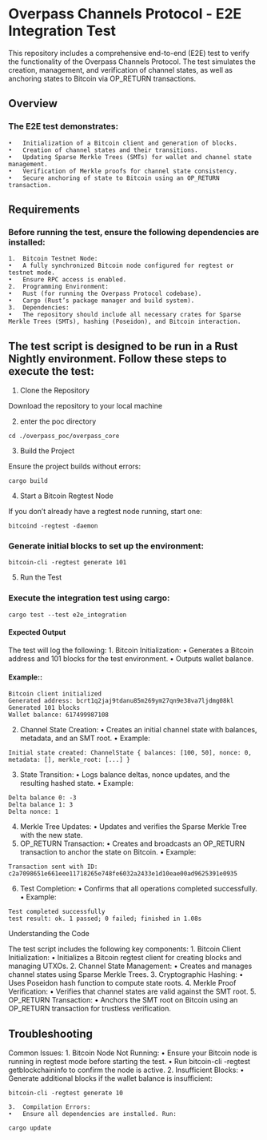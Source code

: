 # Overpass Channels Protocol - E2E Integration Test

This repository includes a comprehensive end-to-end (E2E) test to verify the functionality of the Overpass Channels Protocol. The test simulates the creation, management, and verification of channel states, as well as anchoring states to Bitcoin via OP_RETURN transactions.

## Overview

### The E2E test demonstrates:
	•	Initialization of a Bitcoin client and generation of blocks.
	•	Creation of channel states and their transitions.
	•	Updating Sparse Merkle Trees (SMTs) for wallet and channel state management.
	•	Verification of Merkle proofs for channel state consistency.
	•	Secure anchoring of state to Bitcoin using an OP_RETURN transaction.
 
## Requirements

### Before running the test, ensure the following dependencies are installed:
	1.	Bitcoin Testnet Node:
	•	A fully synchronized Bitcoin node configured for regtest or testnet mode.
	•	Ensure RPC access is enabled.
	2.	Programming Environment:
	•	Rust (for running the Overpass Protocol codebase).
	•	Cargo (Rust’s package manager and build system).
	3.	Dependencies:
	•	The repository should include all necessary crates for Sparse Merkle Trees (SMTs), hashing (Poseidon), and Bitcoin interaction.


## The test script is designed to be run in a Rust Nightly environment. Follow these steps to execute the test:

1. Clone the Repository

Download the repository to your local machine

2. enter the poc directory

```
cd ./overpass_poc/overpass_core
```

3. Build the Project

Ensure the project builds without errors:

```
cargo build
```

4. Start a Bitcoin Regtest Node

If you don’t already have a regtest node running, start one:

```
bitcoind -regtest -daemon
```

### Generate initial blocks to set up the environment:

```
bitcoin-cli -regtest generate 101
```

5. Run the Test

### Execute the integration test using cargo:

```
cargo test --test e2e_integration
```

#### Expected Output

The test will log the following:
	1.	Bitcoin Initialization:
	•	Generates a Bitcoin address and 101 blocks for the test environment.
	•	Outputs wallet balance.

#### Example::

```
Bitcoin client initialized
Generated address: bcrt1q2jaj9tdanu85m269ym27qn9e38va7ljdmg08kl
Generated 101 blocks
Wallet balance: 617499987108
```

2.	Channel State Creation:
•	Creates an initial channel state with balances, metadata, and an SMT root.
•	Example:

```
Initial state created: ChannelState { balances: [100, 50], nonce: 0, metadata: [], merkle_root: [...] }
```

3.	State Transition:
•	Logs balance deltas, nonce updates, and the resulting hashed state.
•	Example:

```
Delta balance 0: -3
Delta balance 1: 3
Delta nonce: 1
```

4.	Merkle Tree Updates:
•	Updates and verifies the Sparse Merkle Tree with the new state.
5.	OP_RETURN Transaction:
•	Creates and broadcasts an OP_RETURN transaction to anchor the state on Bitcoin.
•	Example:

```
Transaction sent with ID: c2a7098651e661eee11718265e748fe6032a2433e1d10eae00ad9625391e0935
```

6.	Test Completion:
•	Confirms that all operations completed successfully.
•	Example:

```
Test completed successfully
test result: ok. 1 passed; 0 failed; finished in 1.08s
```

Understanding the Code

The test script includes the following key components:
	1.	Bitcoin Client Initialization:
	•	Initializes a Bitcoin regtest client for creating blocks and managing UTXOs.
	2.	Channel State Management:
	•	Creates and manages channel states using Sparse Merkle Trees.
	3.	Cryptographic Hashing:
	•	Uses Poseidon hash function to compute state roots.
	4.	Merkle Proof Verification:
	•	Verifies that channel states are valid against the SMT root.
	5.	OP_RETURN Transaction:
	•	Anchors the SMT root on Bitcoin using an OP_RETURN transaction for trustless verification.

## Troubleshooting

Common Issues:
	1.	Bitcoin Node Not Running:
	•	Ensure your Bitcoin node is running in regtest mode before starting the test.
	•	Run bitcoin-cli -regtest getblockchaininfo to confirm the node is active.
	2.	Insufficient Blocks:
	•	Generate additional blocks if the wallet balance is insufficient:

```
bitcoin-cli -regtest generate 10
```

	3.	Compilation Errors:
	•	Ensure all dependencies are installed. Run:
	
```
cargo update
```

